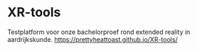 # XR-tools
Testplatform voor onze bachelorproef rond extended reality in aardrijkskunde.
https://prettyheattoast.github.io/XR-tools/